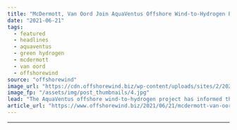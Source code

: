 ```yaml
---
title: "McDermott, Van Oord Join AquaVentus Offshore Wind-to-Hydrogen Project"
date: "2021-06-21"
tags: 
  - featured
  - headlines
  - aquaventus
  - green hydrogen
  - mcdermott
  - van oord
  - offshorewind
source: "offshorewind"
image_url: "https://cdn.offshorewind.biz/wp-content/uploads/sites/2/2021/05/03115003/AquaVentus.jpg"
image_fp: "/assets/img/post_thumbnails/4.jpg"
lead: "The AquaVentus offshore wind-to-hydrogen project has informed that another ten members have joined the"
article_url: "https://www.offshorewind.biz/2021/06/21/mcdermott-van-oord-join-aquaventus-offshore-wind-to-hydrogen-project/"
---
```


---
